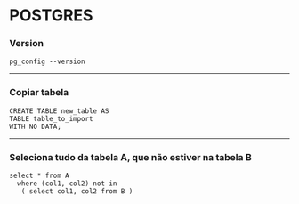 # POSTGRES #

### Version ###
```
pg_config --version
```

------------

### Copiar tabela ###
```
CREATE TABLE new_table AS 
TABLE table_to_import 
WITH NO DATA;
```

------------

### Seleciona tudo da tabela A, que não estiver na tabela B ###
```
select * from A 
  where (col1, col2) not in
   ( select col1, col2 from B )
```
